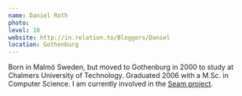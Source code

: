 ```yaml
---
name: Daniel Roth
photo:
level: 10
website: http://in.relation.to/Bloggers/Daniel
location: Gothenburg
---
```

Born in Malmö Sweden, but moved to Gothenburg in 2000 to study at Chalmers
University of Technology. Graduated 2006 with a M.Sc. in Computer Science. I am
currently involved in the [Seam project](http://www.seamframework.org).
